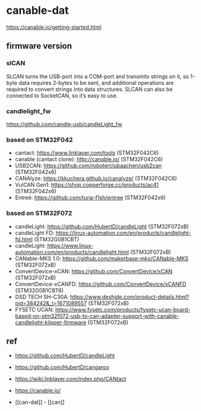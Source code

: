 
# canable-dat


https://canable.io/getting-started.html

## firmware version 


### slCAN 

SLCAN turns the USB-port into a COM-port and transmits strings on it, so 1-byte data requires 2-bytes to be sent, and additional operations are required to convert strings into data structures. SLCAN can also be connected to SocketCAN, so it’s easy to use.


### candlelight_fw

https://github.com/candle-usb/candleLight_fw


### based on STM32F042

- cantact: https://www.linklayer.com/tools (STM32F042C6)
- canable (cantact clone): http://canable.io/ (STM32F042C6)
- USB2CAN: https://github.com/roboterclubaachen/usb2can (STM32F042x6)
- CANAlyze: https://kkuchera.github.io/canalyze/ (STM32F042C6)
- VulCAN Gen1: https://shop.copperforge.cc/products/ac41 (STM32F042x6)
- Entreé: https://github.com/tuna-f1sh/entree (STM32F042x6)

### based on STM32F072 


- candleLight: https://github.com/HubertD/candleLight (STM32F072xB)
- candleLight FD: https://linux-automation.com/en/products/candlelight-fd.html (STM32G0B1CBT)
- candleLight: https://www.linux-automation.com/en/products/candlelight.html (STM32F072xB)
- CANable-MKS 1.0: https://github.com/makerbase-mks/CANable-MKS (STM32F072xB)
- ConvertDevice-xCAN: https://github.com/ConvertDevice/xCAN (STM32F072xB)
- ConvertDevice-xCANFD: https://github.com/ConvertDevice/xCANFD (STM32G0B1CBT6)
- DSD TECH SH-C30A: https://www.deshide.com/product-details.html?pid=384242&_t=1671089557 (STM32F072xB)
- FYSETC UCAN: https://www.fysetc.com/products/fysetc-ucan-board-based-on-stm32f072-usb-to-can-adapter-support-with-canable-candlelight-klipper-firmware (STM32F072xB)



## ref 


- https://github.com/HubertD/candleLight
- https://github.com/HubertD/cangaroo
- https://wiki.linklayer.com/index.php/CANtact
- https://canable.io/

- [[can-dat]] - [[can]]






